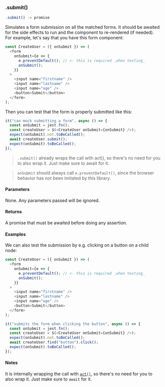 ### .submit()

```js
.submit() -> promise
```

Simulates a form submission on all the matched forms. It should be awaited for the side effects to run and the component to re-rendered (if needed). For example, let's say that you have this form component:

```js
const CreateUser = ({ onSubmit }) => (
  <form
    onSubmit={e => {
      e.preventDefault(); // <- this is required _when testing_
      onSubmit();
    }}
  >
    <input name="firstname" />
    <input name="lastname" />
    <input name="age" />
    <button>Submit</button>
  </form>
);
```

Then you can test that the form is properly submitted like this:

```js
it("can mock submitting a form", async () => {
  const onSubmit = jest.fn();
  const createUser = $(<CreateUser onSubmit={onSubmit} />);
  expect(onSubmit).not.toBeCalled();
  await createUser.submit();
  expect(onSubmit).toBeCalled();
});
```

> `.submit()` already wraps the call with act(), so there's no need for you to also wrap it. Just make sure to await for it.

> `onSubmit` should always call `e.preventDefault()`, since the browser behavior has not been imitated by this library.

#### Parameters

None. Any parameters passed will be ignored.

#### Returns

A promise that must be awaited before doing any assertion.

#### Examples

We can also test the submission by e.g. clicking on a button on a child node:

```js
const CreateUser = ({ onSubmit }) => (
  <form
    onSubmit={e => {
      e.preventDefault(); // <- this is required _when testing_
      onSubmit();
    }}
  >
    <input name="firstname" />
    <input name="lastname" />
    <input name="age" />
    <button>Submit</button>
  </form>
);

it("submits the form when clicking the button", async () => {
  const onSubmit = jest.fn();
  const createUser = $(<CreateUser onSubmit={onSubmit} />);
  expect(onSubmit).not.toBeCalled();
  await createUser.find("button").click();
  expect(onSubmit).toBeCalled();
});
```

#### Notes

It is internally wrapping the call with [`act()`](#act), so there's no need for you to also wrap it. Just make sure to `await` for it.
